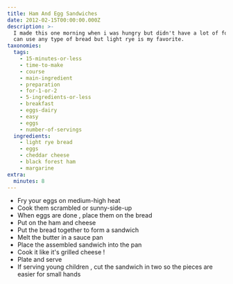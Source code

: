 ```yaml
---
title: Ham And Egg Sandwiches
date: 2012-02-15T00:00:00.000Z
description: >-
  I made this one morning when i was hungry but didn't have a lot of food. you
  can use any type of bread but light rye is my favorite.
taxonomies:
  tags:
    - 15-minutes-or-less
    - time-to-make
    - course
    - main-ingredient
    - preparation
    - for-1-or-2
    - 5-ingredients-or-less
    - breakfast
    - eggs-dairy
    - easy
    - eggs
    - number-of-servings
  ingredients:
    - light rye bread
    - eggs
    - cheddar cheese
    - black forest ham
    - margarine
extra:
  minutes: 8
---
```

 - Fry your eggs on medium-high heat
 - Cook them scrambled or sunny-side-up
 - When eggs are done , place them on the bread
 - Put on the ham and cheese
 - Put the bread together to form a sandwich
 - Melt the butter in a sauce pan
 - Place the assembled sandwich into the pan
 - Cook it like it's grilled cheese !
 - Plate and serve
 - If serving young children , cut the sandwich in two so the pieces are easier for small hands
